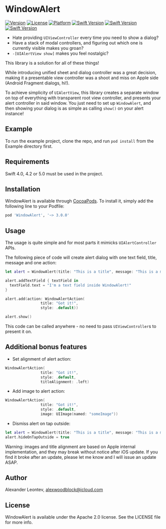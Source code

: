 # WindowAlert

[![Version](https://img.shields.io/cocoapods/v/WindowAlert.svg?style=flat)](http://cocoapods.org/pods/WindowAlert)
[![License](https://img.shields.io/cocoapods/l/WindowAlert.svg?style=flat)](http://cocoapods.org/pods/WindowAlert)
[![Platform](https://img.shields.io/cocoapods/p/WindowAlert.svg?style=flat)](http://cocoapods.org/pods/WindowAlert)
[![Swift Version](https://img.shields.io/badge/Swift-4.0-F16D39.svg?style=flat)](https://developer.apple.com/swift)
[![Swift Version](https://img.shields.io/badge/Swift-4.2-F16D39.svg?style=flat)](https://developer.apple.com/swift)
[![Swift Version](https://img.shields.io/badge/Swift-5.0-F16D39.svg?style=flat)](https://developer.apple.com/swift)

* Hate providing `UIViewController` every time you need to show a dialog? 
* Have a stack of modal controllers, and figuring out which one is currently visible makes you groan? 
* `-[UIAlertView show]` makes you feel nostalgic?

This library is a solution for all of these things! 

While introducing unified sheet and dialog controller was a great decision, making it a presentable view controller was a shoot and miss on Apple side (Android Fragment dialogs, hi!).

To achieve simplicity of `UIAlertView`, this library creates a separate window on top of everything with transparent root view controller, and presents your alert controller in said window. You just need to set up `WindowAlert`, and then showing your dialog is as simple as calling `show()` on your alert instance!

## Example

To run the example project, clone the repo, and run `pod install` from the Example directory first.

## Requirements
Swift 4.0, 4.2 or 5.0 must be used in the project.

## Installation

WindowAlert is available through [CocoaPods](http://cocoapods.org). To install
it, simply add the following line to your Podfile:

```ruby
pod 'WindowAlert', '~> 3.0.0'
```

## Usage
The usage  is quite simple and for most parts it mimicks `UIAlertController` APIs.

The following piece of code will create alert dialog with one text field, title, message and one action:
```Swift
let alert = WindowAlert(title: "This is a title", message: "This is a message", preferredStyle: .alert)

alert.addTextField { textField in
  textField.text = "I'm a text field inside WindowAlert!"
}

alert.add(action: WindowAlertAction(
                title: "Got it!",
                style: .default))

alert.show()
```
This code can be called anywhere - no need to pass `UIViewController`s to present it on.

## Additional bonus features
* Set alignment of alert action:
```swift
WindowAlertAction(
                title: "Got it!",
                style: .default,
                titleAlignment: .left)
```

* Add image to alert action:
```swift
WindowAlertAction(
                title: "Got it!",
                style: .default,
                image: UIImage(named: "someImage"))
```

* Dismiss alert on tap outside:
```swift
let alert = WindowAlert(title: "This is a title", message: "This is a message", preferredStyle: .alert)
alert.hideOnTapOutside = true
```

Warning: images and title alignment are based on Apple internal implementation, and they may break without notice after iOS update. If you find it broke after an update, please let me know and I will issue an update ASAP.


## Author

Alexander Leontev,
alexwoodblock@icloud.com

## License

WindowAlert is available under the Apache 2.0 license. See the LICENSE file for more info.
